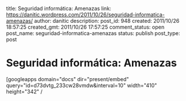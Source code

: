 title: Seguridad informática: Amenazas
link: https://danitic.wordpress.com/2011/10/26/seguridad-informatica-amenazas/
author: danitic
description: 
post_id: 948
created: 2011/10/26 18:57:25
created_gmt: 2011/10/26 17:57:25
comment_status: open
post_name: seguridad-informatica-amenazas
status: publish
post_type: post

# Seguridad informática: Amenazas

[googleapps domain="docs" dir="present/embed" query="id=d73dvtg_233cw28vmdw&interval=10" width="410" height="342" /
